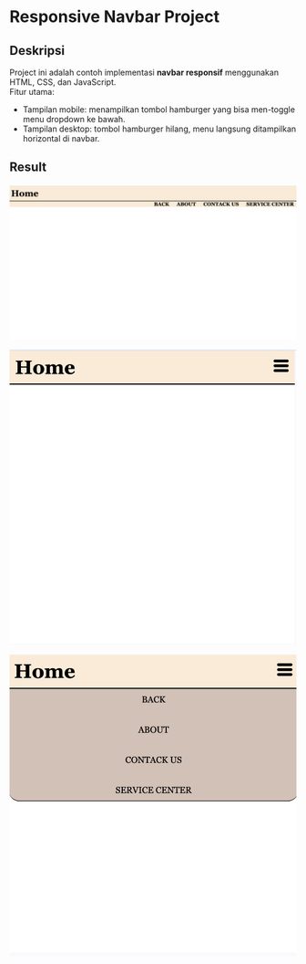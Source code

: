 # Responsive Navbar Project

## Deskripsi
Project ini adalah contoh implementasi **navbar responsif** menggunakan HTML, CSS, dan JavaScript.  
Fitur utama:  
- Tampilan mobile: menampilkan tombol hamburger yang bisa men-toggle menu dropdown ke bawah.  
- Tampilan desktop: tombol hamburger hilang, menu langsung ditampilkan horizontal di navbar.  

## Result

![result](/assets/Screenshot%202025-09-24%20at%2011.44.33.png)

![result](/assets/Screenshot%202025-09-24%20at%2011.45.30.png)

![result](/assets/Screenshot%202025-09-24%20at%2011.45.51.png)